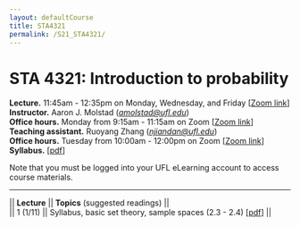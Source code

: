 ```yaml
---
layout: defaultCourse
title: STA4321
permalink: /S21_STA4321/
---
```

# STA 4321: Introduction to probability  
**Lecture.** 11:45am - 12:35pm on Monday, Wednesday, and Friday [[Zoom link]( https://ufl.zoom.us/j/92022249226?pwd=RTF3ZnlkOCtvQURYTTlITXJGdW8ydz09)]  
**Instructor.** Aaron J. Molstad (*amolstad@ufl.edu*)  
**Office hours.** Monday from 9:15am - 11:15am on Zoom [[Zoom link]( https://ufl.zoom.us/j/97610557849)]  
**Teaching assistant.** Ruoyang Zhang (*njiandan@ufl.edu*)  
**Office hours.** Tuesday from 10:00am - 12:00pm on Zoom [[Zoom link](https://ufl.zoom.us/j/99549183159)]  
**Syllabus.** [[pdf](https://ufl.instructure.com/files/56130636/download?download_frd=1)]  

Note that you must be logged into your UFL eLearning account to access course materials.   

---------------  

||  **Lecture** ||  **Topics** (suggested readings) ||  
|| 1 (1/11)  || Syllabus, basic set theory, sample spaces (2.3 - 2.4) [[pdf](https://ufl.instructure.com/files/56130636/download?download_frd=1)] ||  


